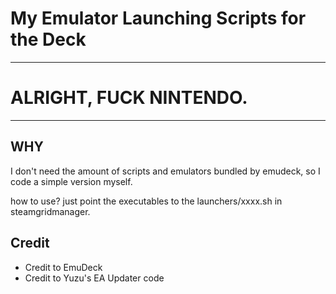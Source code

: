 # My Emulator Launching Scripts for the Deck

---

# ALRIGHT, FUCK NINTENDO.

---

## WHY

I don't need the amount of scripts and emulators bundled by emudeck, so I code a simple version myself.

how to use? just point the executables to the launchers/xxxx.sh in steamgridmanager.

## Credit

- Credit to EmuDeck
- Credit to Yuzu's EA Updater code
